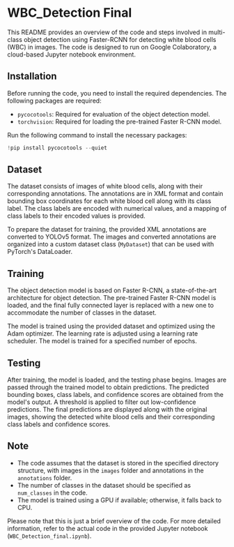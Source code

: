 # WBC_Detection Final 

This README provides an overview of the code and steps involved in multi-class object detection using Faster-RCNN for detecting white blood cells (WBC) in images. The code is designed to run on Google Colaboratory, a cloud-based Jupyter notebook environment.

## Installation

Before running the code, you need to install the required dependencies. The following packages are required:

- `pycocotools`: Required for evaluation of the object detection model.
- `torchvision`: Required for loading the pre-trained Faster R-CNN model.

Run the following command to install the necessary packages:

```python
!pip install pycocotools --quiet
```

## Dataset

The dataset consists of images of white blood cells, along with their corresponding annotations. The annotations are in XML format and contain bounding box coordinates for each white blood cell along with its class label. The class labels are encoded with numerical values, and a mapping of class labels to their encoded values is provided.

To prepare the dataset for training, the provided XML annotations are converted to YOLOv5 format. The images and converted annotations are organized into a custom dataset class (`MyDataset`) that can be used with PyTorch's DataLoader.

## Training

The object detection model is based on Faster R-CNN, a state-of-the-art architecture for object detection. The pre-trained Faster R-CNN model is loaded, and the final fully connected layer is replaced with a new one to accommodate the number of classes in the dataset.

The model is trained using the provided dataset and optimized using the Adam optimizer. The learning rate is adjusted using a learning rate scheduler. The model is trained for a specified number of epochs.

## Testing

After training, the model is loaded, and the testing phase begins. Images are passed through the trained model to obtain predictions. The predicted bounding boxes, class labels, and confidence scores are obtained from the model's output. A threshold is applied to filter out low-confidence predictions. The final predictions are displayed along with the original images, showing the detected white blood cells and their corresponding class labels and confidence scores.

## Note

- The code assumes that the dataset is stored in the specified directory structure, with images in the `images` folder and annotations in the `annotations` folder.
- The number of classes in the dataset should be specified as `num_classes` in the code.
- The model is trained using a GPU if available; otherwise, it falls back to CPU.

Please note that this is just a brief overview of the code. For more detailed information, refer to the actual code in the provided Jupyter notebook (`WBC_Detection_final.ipynb`).
